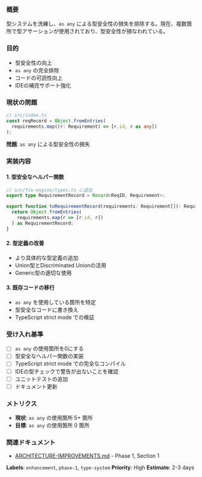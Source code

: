 ### 概要

型システムを洗練し、`as any` による型安全性の損失を排除する。現在、複数箇所で型アサーションが使用されており、型安全性が損なわれている。

### 目的

- 型安全性の向上
- `as any` の完全排除
- コードの可読性向上
- IDEの補完サポート強化

### 現状の問題

```typescript
// src/index.ts
const reqRecord = Object.fromEntries(
  requirements.map((r: Requirement) => [r.id, r as any])
);
```

**問題**: `as any` による型安全性の損失

### 実装内容

#### 1. 型安全なヘルパー関数

```typescript
// src/fix-engine/types.ts に追加
export type RequirementRecord = Record<ReqID, Requirement>;

export function toRequirementRecord(requirements: Requirement[]): RequirementRecord {
  return Object.fromEntries(
    requirements.map(r => [r.id, r])
  ) as RequirementRecord;
}
```

#### 2. 型定義の改善

- より具体的な型定義の追加
- Union型とDiscriminated Unionの活用
- Generic型の適切な使用

#### 3. 既存コードの移行

- `as any` を使用している箇所を特定
- 型安全なコードに書き換え
- TypeScript strict mode での検証

### 受け入れ基準

- [ ] `as any` の使用箇所を0にする
- [ ] 型安全なヘルパー関数の実装
- [ ] TypeScript strict mode での完全なコンパイル
- [ ] IDEの型チェックで警告が出ないことを確認
- [ ] ユニットテストの追加
- [ ] ドキュメント更新

### メトリクス

- **現状**: `as any` の使用箇所 5+ 箇所
- **目標**: `as any` の使用箇所 0 箇所

### 関連ドキュメント

- [ARCHITECTURE-IMPROVEMENTS.md](../ARCHITECTURE-IMPROVEMENTS.md) - Phase 1, Section 1

**Labels**: `enhancement`, `phase-1`, `type-system`
**Priority**: High
**Estimate**: 2-3 days
